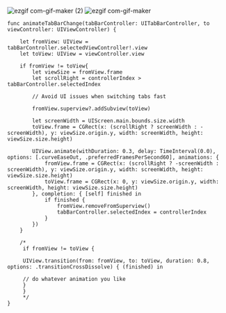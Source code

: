 
![ezgif com-gif-maker (2)](https://user-images.githubusercontent.com/29371886/123751118-2ed2c580-d8d9-11eb-885f-822a40ea32e8.gif)
![ezgif com-gif-maker](https://user-images.githubusercontent.com/29371886/124223048-c9731480-db24-11eb-99c6-1cd9e211a744.gif)



    func animateTabBarChange(tabBarController: UITabBarController, to viewController: UIViewController) {
    
        let fromView: UIView = tabBarController.selectedViewController!.view
        let toView: UIView = viewController.view
        
        if fromView != toView{
            let viewSize = fromView.frame
            let scrollRight = controllerIndex > tabBarController.selectedIndex
            
            // Avoid UI issues when switching tabs fast
            
            fromView.superview?.addSubview(toView)
            
            let screenWidth = UIScreen.main.bounds.size.width
            toView.frame = CGRect(x: (scrollRight ? screenWidth : -screenWidth), y: viewSize.origin.y, width: screenWidth, height: viewSize.size.height)
            
            UIView.animate(withDuration: 0.3, delay: TimeInterval(0.0), options: [.curveEaseOut, .preferredFramesPerSecond60], animations: {
                fromView.frame = CGRect(x: (scrollRight ? -screenWidth : screenWidth), y: viewSize.origin.y, width: screenWidth, height: viewSize.size.height)
                toView.frame = CGRect(x: 0, y: viewSize.origin.y, width: screenWidth, height: viewSize.size.height)
            }, completion: { [self] finished in
                if finished {
                    fromView.removeFromSuperview()
                    tabBarController.selectedIndex = controllerIndex
                }
            })
        }
        
        /*
         if fromView != toView {
         
         UIView.transition(from: fromView, to: toView, duration: 0.8, options: .transitionCrossDissolve) { (finished) in
         
         // do whatever animation you like
         }
         }
         */
    }

